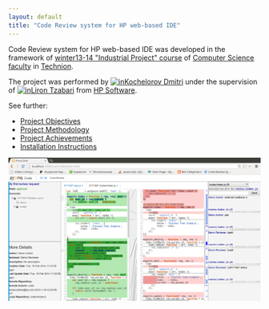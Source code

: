 ```yaml
---
layout: default
title: "Code Review system for HP web-based IDE"
---
```


Code Review system for HP web-based IDE was developed in the framework of
[winter13-14 "Industrial Project" course](http://webcourse.cs.technion.ac.il/234313/Winter2013-2014/)
of
[Computer Science faculty](http://www.cs.technion.ac.il/)
in
[Technion](http://www.technion.ac.il/).

The project was performed by
[![in](https://raw.github.com/korya/hp-ide-code-review-extension/gh-pages/images/linkedin-logo-icon.png)Kochelorov Dmitri](http://lnkd.in/abnTS6)
under the supervision of
[![in](https://raw.github.com/korya/hp-ide-code-review-extension/gh-pages/images/linkedin-logo-icon.png)Liron Tzabari](http://www.linkedin.com/pub/liron-tzabari/60/114/a59)
from [HP Software](http://www.hp.com/).

See further:
 - [Project Objectives](./objectives.html)
 - [Project Methodology](./methodology.html)
 - [Project Achievements](./achievements.html)
 - [Installation Instructions](./installation.html)

[
![Code Review page](./images/code-review-page.png)
](./images/code-review-page.png)
